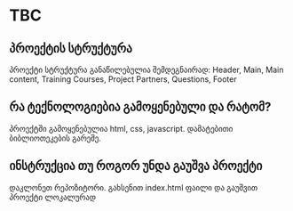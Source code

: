 # TBC

## პროექტის სტრუქტურა

პროექტი სტრუქტურა განაწილებულია შემდეგნაირად: Header, Main, Main content, Training Courses, Project Partners, Questions, Footer

## რა ტექნოლოგიებია გამოყენებული და რატომ?

პროექტში გამოყენებულია html, css, javascript. დამატებითი ბიბლიოთეკების გარეშე.

## ინსტრუქცია თუ როგორ უნდა გაუშვა პროექტი

დაკლონეთ რეპოზიტორი. გახსენით index.html ფაილი და გაუშვით პროექტი ლოკალურად
